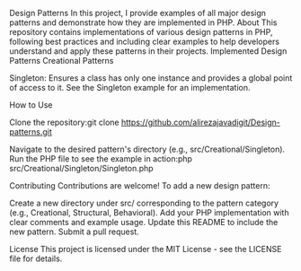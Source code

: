 Design Patterns
In this project, I provide examples of all major design patterns and demonstrate how they are implemented in PHP.
About
This repository contains implementations of various design patterns in PHP, following best practices and including clear examples to help developers understand and apply these patterns in their projects.
Implemented Design Patterns
Creational Patterns

Singleton: Ensures a class has only one instance and provides a global point of access to it. See the Singleton example for an implementation.

How to Use

Clone the repository:git clone https://github.com/alirezajavadigit/Design-patterns.git


Navigate to the desired pattern's directory (e.g., src/Creational/Singleton).
Run the PHP file to see the example in action:php src/Creational/Singleton/Singleton.php



Contributing
Contributions are welcome! To add a new design pattern:

Create a new directory under src/ corresponding to the pattern category (e.g., Creational, Structural, Behavioral).
Add your PHP implementation with clear comments and example usage.
Update this README to include the new pattern.
Submit a pull request.

License
This project is licensed under the MIT License - see the LICENSE file for details.
